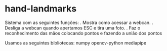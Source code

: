 # hand-landmarks
Sistema com as seguintes funções:
. Mostra como acessar a webcan.
. Desliga a webcan quando apertamos ESC e tira uma foto.
. Faz o reconhecimento das mãos colocando pontos e fazendo a união dos pontos

Usamos as seguintes bibliotecas:
numpy
opencv-python
mediapipe
